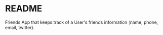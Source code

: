 # README

Friends App that keeps track of a User's friends information (name, phone, email, twitter).
